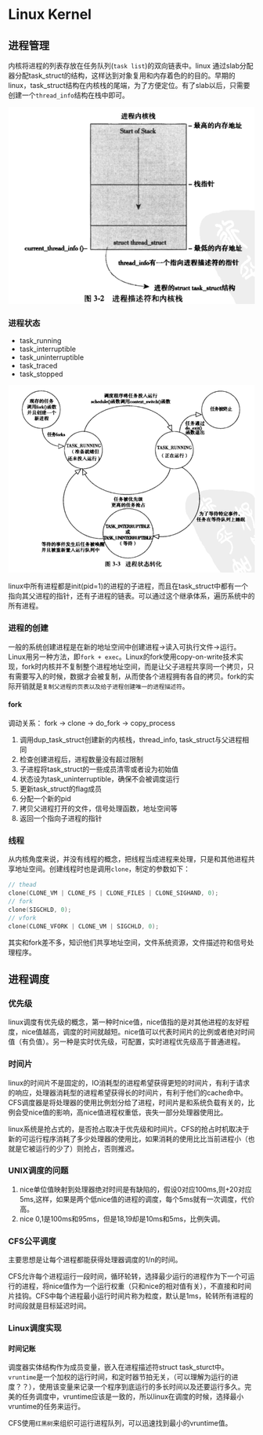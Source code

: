 # Linux Kernel

## 进程管理

内核将进程的列表存放在任务队列(`task list`)的双向链表中。linux 通过slab分配器分配task_struct的结构，这样达到对象复用和内存着色的的目的。早期的linux，task_struct结构在内核栈的尾端，为了方便定位。有了slab以后，只需要创建一个`thread_info`结构在栈中即可。

![thread_info](./pic/thread_info.png)

### 进程状态

 - task_running
 - task_interruptible
 - task_uninterruptible
 - task_traced
 - task_stopped

![task_status](./pic/task_status.png)

linux中所有进程都是init(pid=1)的进程的子进程，而且在task_struct中都有一个指向其父进程的指针，还有子进程的链表。可以通过这个继承体系，遍历系统中的所有进程。

### 进程的创建

一般的系统创建进程是在新的地址空间中创建进程->读入可执行文件->运行。Linux用另一种方法，即`fork + exec`。Linux的fork使用copy-on-write技术实现，fork时内核并不复制整个进程地址空间，而是让父子进程共享同一个拷贝，只有需要写入的时候，数据才会被复制，从而使各个进程拥有各自的拷贝。fork的实际开销就是`复制父进程的页表以及给子进程创建唯一的进程描述符`。

#### fork

调动关系： fork -> clone -> do_fork -> copy_process
1. 调用dup_task_struct创建新的内核栈，thread_info, task_struct与父进程相同
2. 检查创建进程后，进程数量没有超过限制
3. 子进程将task_struct的一些成员清零或者设为初始值
4. 状态设为task_uninterruptible，确保不会被调度运行
5. 更新task_struct的flag成员
6. 分配一个新的pid
7. 拷贝父进程打开的文件，信号处理函数，地址空间等
8. 返回一个指向子进程的指针

### 线程

从内核角度来说，并没有线程的概念，把线程当成进程来处理，只是和其他进程共享地址空间。创建线程时也是调用`clone`，制定的参数如下：
```c
// thead
clone(CLONE_VM | CLONE_FS | CLONE_FILES | CLONE_SIGHAND, 0);
// fork
clone(SIGCHLD, 0);
// vfork
clone(CLONE_VFORK | CLONE_VM | SIGCHLD, 0);
```
其实和fork差不多，知识他们共享地址空间，文件系统资源，文件描述符和信号处理程序。

## 进程调度

### 优先级

linux调度有优先级的概念，第一种时nice值，nice值指的是对其他进程的友好程度，nice值越高，调度的时间就越短。nice值可以代表时间片的比例或者绝对时间值（有负值）。另一种是实时优先级，可配置，实时进程优先级高于普通进程。

### 时间片

linux的时间片不是固定的，IO消耗型的进程希望获得更短的时间片，有利于请求的响应，处理器消耗型的进程希望获得长的时间片，有利于他们的cache命中。CFS调度器是将处理器的使用比例划分给了进程，时间片是和系统负载有关的，比例会受nice值的影响，高nice值进程权重低，丧失一部分处理器使用比。

linux系统是抢占式的，是否抢占取决于优先级和时间片。CFS的抢占时机取决于新的可运行程序消耗了多少处理器的使用比，如果消耗的使用比比当前进程小（也就是它被运行的少了）则抢占，否则推迟。

### UNIX调度的问题

1. nice单位值映射到处理器绝对时间是有缺陷的，假设0对应100ms,则+20对应5ms,这样，如果是两个低nice值的进程的调度，每个5ms就有一次调度，代价高。
2. nice 0,1是100ms和95ms，但是18,19却是10ms和5ms，比例失调。

### CFS公平调度

主要思想是让每个进程都能获得处理器调度的1/n的时间。

CFS允许每个进程运行一段时间，循环轮转，选择最少运行的进程作为下一个可运行的进程，将nice值作为一个运行权重（只和nice的相对值有关），不直接和时间片挂钩。CFS中每个进程最小运行时间片称为粒度，默认是1ms，轮转所有进程的时间段就是目标延迟时间。

### Linux调度实现

#### 时间记账

调度器实体结构作为成员变量，嵌入在进程描述符struct task_sturct中。`vruntime`是一个加权的运行时间，和定时器节拍无关，（可以理解为运行的进度？？），使用该变量来记录一个程序到底运行的多长时间以及还要运行多久。完美的任务调度中，vruntime应该是一致的，所以linux在调度的时候，选择最小vruntime的任务来运行。

CFS使用`红黑树`来组织可运行进程队列，可以迅速找到最小的vruntime值。
